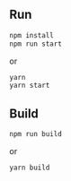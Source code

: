 ## Run
```bash
npm install
npm run start
``` 
or

```bash
yarn
yarn start
```

## Build
```bash
npm run build
``` 
or

```bash
yarn build
``` 